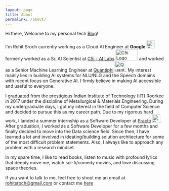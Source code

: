 ```yaml
---
layout: page
title: About
permalink: /about/
---
```


Hi there, Welcome to my personal tech [Blog](https://rohitsroch.github.io/#latest-posts)!

I'm Rohit Sroch currently working as a Cloud AI Engineer at **Google** <img src="{{ site.url }}{{ site.baseurl }}/assets/img/icons/google-logo.png" alt="Google Logo" style="width:25px; height:25px;"> formerly worked as a Sr. AI Scientist at [C5i - AI Labs](https://www.c5i.ai/ai-labs/) <img src="{{ site.url }}{{ site.baseurl }}/assets/img/icons/c5i-logo.png" alt="C5i Logo" style="width:70px; height:35px;"> and worked as a Senior Machine Learning Engineer at [Quantiphi](https://www.quantiphi.com/) <img src="{{ site.url }}{{ site.baseurl }}/assets/img/icons/quantiphi-logo.png" alt="Quantiphi Logo" style="width:33px; height:33px;">. My interest mainly lies in building AI systems for NLU/NLG and the Speech domains with recent focus on Generative AI. I firmly believe in making AI accessible and useful to everyone.

I graduated from the prestigious Indian Institute of Technology (IIT) Roorkee in 2017 under the discipline of Metallurgical & Materials Engineering. During my undergraduate days, I got my interest in the field of Computer Science and decided to pursue this as my career path. Due to my rigorous hard work, I landed a summer internship as a Software Developer at [Practo](https://www.practo.com/) <img src="{{ site.url }}{{ site.baseurl }}/assets/img/icons/practo-logo.png" alt="Practo Logo" style="width:25px; height:25px;">. After graduation, I worked as a Software Developer for a few months and finally decided to move into the Data science field. Since then, I have learned a lot and involved in ideating/building solution architecture for some of the most difficult problem statements. Also, I always like to approach any problem with a research mindset.   

In my spare time, I like to read books, listen to music with profound lyrics that deeply move me, watch sci-fi/comedy movies, and love discussing space theories.

If you want to talk to me, feel free to shoot me an email at <rohitsroch@gmail.com> or contact me [here](https://rohitsroch.github.io/contact/)
